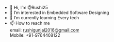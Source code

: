- 👋 Hi, I’m @Rushi25
- 👀 I’m interested in Embedded Software Designing
- 🌱 I’m currently learning Every tech
- 📫 How to reach me  
email: rushigunjal2016@gmail.com  
Mobile: +91-9764408122
